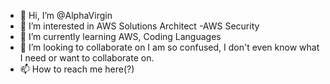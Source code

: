- 👋 Hi, I’m @AlphaVirgin
- 👀 I’m interested in AWS Solutions Architect -AWS Security
- 🌱 I’m currently learning AWS, Coding Languages
- 💞️ I’m looking to collaborate on I am so confused, I don't even know what I need or want to collaborate on. 
- 📫 How to reach me here(?)

<!---
AlphaVirgin/AlphaVirgin is a ✨ special ✨ repository because its `README.md` (this file) appears on your GitHub profile.
You can click the Preview link to take a look at your changes.
--->
